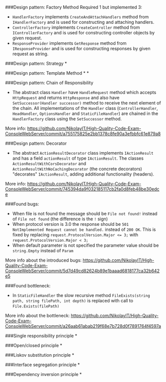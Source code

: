 ###Design pattern: Factory Method
Required 1 but implemented 3:
* `HandlerFactory` implements `CreateAndAttachHandlers` method from `IHandlerFactory` and is used for constructing and attaching handlers.
* `ControllerFactory` implements `CreateController` method from `IControllerFactory` and is used for constructing controller objects by given request.
* `ResponseProvider` implements `GetResponse` method from `IResponseProvider` and is used for constructing responses by given request as string.

###Design pattern: Strategy
* 

###Design pattern: Template Method
* 
* 

###Design pattern: Chain of Responsibility
* The abstract class `Handler` have `HandleRequest` method which accepts `HttpRequest` and returns `HttpResponse` and also have `SetSuccessor(Handler successor)` method to receive the next element of the chain. All implementations of the `Handler` class (`ControllerHandler`, `HeadHandler`, `OptionsHandler` and `StaticFileHandler`) are chained in the `HandlerFactory` class using the `SetSuccessor` method.

More info: https://github.com/NikolayIT/High-Quality-Code-Exam-ConsoleWebServer/commit/a755175825e2bb1378c8fe90a3efbbfc61e879a8

###Design pattern: Decorator
* The abstract `ActionResultDecorator` class implements `IActionResult` and has a field `actionResult` of type `IActionResult`. The classes `ActionResultWithCorsDecorator` and `ActionResultWithNoCachingDecorator` (the concrete decorators) "decorates" `IActionResult`, adding additional functionality (headers).

More info: https://github.com/NikolayIT/High-Quality-Code-Exam-ConsoleWebServer/commit/745394da9f032185117cb2fa0d8feb48be30edce

###Found bugs:
* When file is not found the message should be `File not found!` instead of `File not found` (the difference is the `!` sign)
* When protocol version is 3.0 the response should be `501 NotImplemented Request cannot be handled.` instead of `200 OK`. This is fixed by replacing `request.ProtocolVersion.Major <= 3;` with `request.ProtocolVersion.Major < 3;`
* When default parameter is not specified the parameter value should be `string.Empty` instead of `Param`

More info about the introduced bugs: https://github.com/NikolayIT/High-Quality-Code-Exam-ConsoleWebServer/commit/5d7d49cd82624b89e1baaad6818177ca32b642e5

###Found bottleneck:
* In `StaticFileHandler` the slow recursive method `FileExists(string path, string filePath, int depth)` is replaced with call to `File.Exists(filePath)`

More info about the bottleneck: https://github.com/NikolayIT/High-Quality-Code-Exam-ConsoleWebServer/commit/a26aab61abab219f68e7b728d0f7891764f4597a

###Single responsibility principle
* 

###Open/closed principle
* 

###Liskov substitution principle
* 

###Interface segregation principle
* 

###Dependency inversion principle
* 
